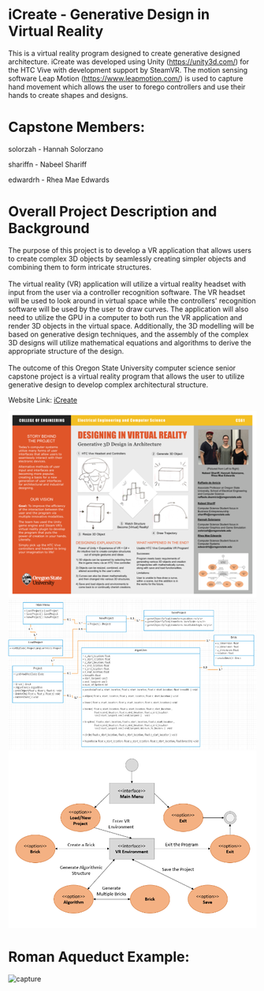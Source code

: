# iCreate - Generative Design in Virtual Reality

  This is a virtual reality program designed to create generative designed architecture. 
  iCreate was developed using Unity (https://unity3d.com/) for the HTC Vive with development support by SteamVR. 
  The motion sensing software Leap Motion (https://www.leapmotion.com/) is used to capture hand movement which 
  allows the user to forego controllers and use their hands to create shapes and designs.
  
# Capstone Members:

  solorzah - Hannah Solorzano
  
  shariffn - Nabeel Shariff
  
  edwardrh - Rhea Mae Edwards

# Overall Project Description and Background

The purpose of this project is to develop a VR application that allows users to create complex 3D objects by 
seamlessly creating simpler objects and combining them to form intricate structures.
<br><br>
The virtual reality (VR) application will utilize a virtual reality headset with input from the user via a 
controller recognition software. The VR headset will be used to look around in virtual space while the controllers' 
recognition software will be used by the user to draw curves. The application will also need to utilize the GPU in 
a computer to both run the VR application and render 3D objects in the virtual space. Additionally, the 3D modelling 
will be based on generative design techniques, and the assembly of the complex 3D designs will utilize mathematical 
equations and algorithms to derive the appropriate structure of the design.
<br><br>
The outcome of this Oregon State University computer science senior capstone project is a virtual reality program 
that allows the user to utilize generative design to develop complex architectural structure.

Website Link: <a href="https://icreate2017.github.io/">iCreate<a>
<br>

<img width="650" alt="capture" src="Images/poster.png">
<br>
<img width="650" alt="capture" src="Images/class_diagram.PNG">
<br>
<img width="650" alt="capture" src="Images/state_diagram.PNG">
  
# Roman Aqueduct Example:

<img width="437" alt="capture" src="https://user-images.githubusercontent.com/20174370/31916394-63030d20-b807-11e7-8df9-5a46f349cf43.PNG">
